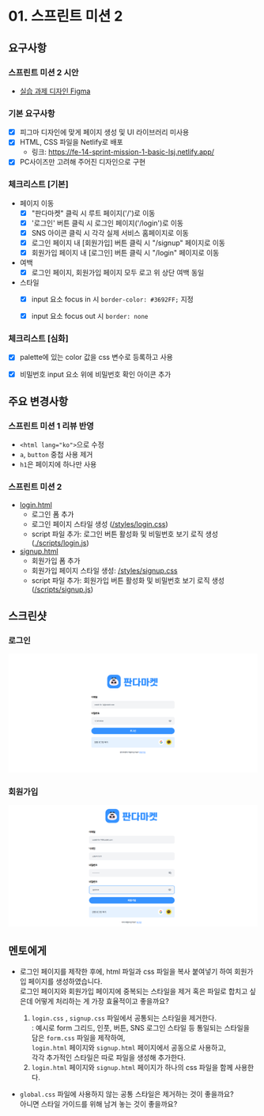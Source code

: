 # 01. 스프린트 미션 2

## 요구사항

### 스프린트 미션 2 시안

- [실습 과제 디자인 Figma](https://www.figma.com/design/IVkRlYWHY74QlgmxqA99Ym/%EC%8A%A4%ED%94%84%EB%A6%B0%ED%8A%B8-%EB%AF%B8%EC%85%98?node-id=18-2760&t=A7sb11LEwIRA2krc-1)

### 기본 요구사항

- [x] 피그마 디자인에 맞게 페이지 생성 및 UI 라이브러리 미사용
- [x] HTML, CSS 파일을 Netlify로 배포
  - 링크: https://fe-14-sprint-mission-1-basic-lsj.netlify.app/
- [x] PC사이즈만 고려해 주어진 디자인으로 구현

### 체크리스트 [기본]

- 페이지 이동
  - [x] "판다마켓" 클릭 시 루트 페이지('/')로 이동
  - [x] '로그인' 버튼 클릭 시 로그인 페이지('/login')로 이동
  - [x] SNS 아이콘 클릭 시 각각 실제 서비스 홈페이지로 이동
  - [x] 로그인 페이지 내 [회원가입] 버튼 클릭 시 "/signup" 페이지로 이동
  - [x] 회원가입 페이지 내 [로그인] 버튼 클릭 시 "/login" 페이지로 이동

- 여백
  - [x] 로그인 페이지, 회원가입 페이지 모두 로고 위 상단 여백 동일

- 스타일
  - [x] input 요소 focus in 시 `border-color: #3692FF;` 지정
  - [x] input 요소 focus out 시 `border: none`


### 체크리스트 [심화]

- [x] palette에 있는 color 값을 css 변수로 등록하고 사용
- [x] 비밀번호 input 요소 위에 비밀번호 확인 아이콘 추가


## 주요 변경사항

### 스프린트 미션 1 리뷰 반영
- `<html lang="ko">`으로 수정
- `a`, `button` 중첩 사용 제거
- `h1`은 페이지에 하나만 사용

### 스프린트 미션 2
- [login.html](./login.html)
  - 로그인 폼 추가
  - 로그인 페이지 스타일 생성 ([/styles/login.css](./styles/login.css))
  - script 파일 추가: 로그인 버튼 활성화 및 비밀번호 보기 로직 생성 ([./scripts/login.js](/scripts/login.js))
- [signup.html](./signup.html)
  - 회원가입 폼 추가
  - 회원가입 페이지 스타일 생성: [/styles/signup.css](./styles/signup.css)
  - script 파일 추가: 회원가입 버튼 활성화 및 비밀번호 보기 로직 생성 ([/scripts/signup.js](./scripts/signup.js))

## 스크린샷

### 로그인
![desktop-page-image-login](./assets/screenshot/login-page-desktop.png)

### 회원가입
![desktop-page-image-signup](./assets/screenshot/signup-page-desktop.png)

## 멘토에게

- 로그인 페이지를 제작한 후에, html 파일과 css 파일을 복사 붙여넣기 하여 회원가입 페이지를 생성하였습니다. <br />로그인 페이지와 회원가입 페이지에 중복되는 스타일을 제거 혹은 파일로 합치고 싶은데 어떻게 처리하는 게 가장 효율적이고 좋을까요?

  1) `login.css` , `signup.css` 파일에서 공통되는 스타일을 제거한다.<br/>
  : 예시로 form 그리드, 인풋, 버튼, SNS 로그인 스타일 등 통일되는 스타일을 담은 `form.css` 파일을 제작하여,<br/>
  `login.html` 페이지와 `signup.html` 페이지에서 공동으로 사용하고, <br/>
  각각 추가적인 스타일은 따로 파일을 생성해 추가한다.
  2) `login.html` 페이지와 `signup.html` 페이지가 하나의 css 파일을 함께 사용한다.

- `global.css` 파일에 사용하지 않는 공통 스타일은 제거하는 것이 좋을까요? <br/>아니면 스타일 가이드를 위해 남겨 놓는 것이 좋을까요?